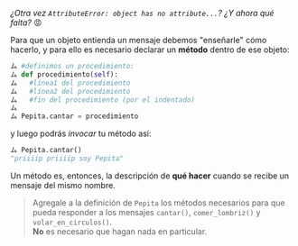 _¿Otra vez `AttributeError: object has no attribute...`? ¿Y ahora qué falta?_ :rage:

Para que un objeto entienda un mensaje debemos "enseñarle" cómo hacerlo, y para ello es necesario declarar un **método** dentro de ese objeto:

```python
ム #definimos un procedimiento:
ム def procedimiento(self):
ム   #línea1 del procedimiento
ム   #línea2 del procedimiento
ム   #fin del procedimiento (por el indentado)
ム
ム Pepita.cantar = procedimiento
```

y luego podrás _invocar_ tu método así:

```python
ム Pepita.cantar()
"priiiip priiiip soy Pepita"
```



Un método es, entonces, la descripción de **qué hacer** cuando se recibe un mensaje del mismo nombre.

> Agregale a la definición de `Pepita` los métodos necesarios para que pueda responder a los mensajes `cantar()`, `comer_lombriz()` y `volar_en_circulos()`.   
>**No** es necesario que hagan nada en particular.
